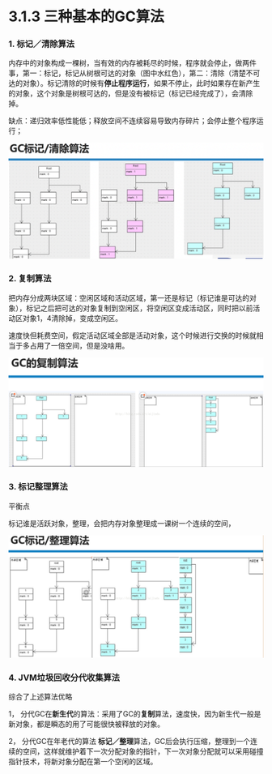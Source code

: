 # 3.1.3 三种基本的GC算法

### **1.  标记／清除算法**

内存中的对象构成一棵树，当有效的内存被耗尽的时候，程序就会停止，做两件事，第一：标记，标记从树根可达的对象（图中水红色），第二：清除（清楚不可达的对象）。标记清除的时候有**停止程序运行**，如果不停止，此时如果存在新产生的对象，这个对象是树根可达的，但是没有被标记（标记已经完成了），会清除掉。

缺点：递归效率低性能低；释放空间不连续容易导致内存碎片；会停止整个程序运行；

![&#x6807;&#x8BB0;&#xFF0F;&#x6E05;&#x9664;&#x7B97;&#x6CD5;](../../../.gitbook/assets/image%20%2840%29.png)

### **2.  复制算法**

把内存分成两块区域：空闲区域和活动区域，第一还是标记（标记谁是可达的对象），标记之后把可达的对象复制到空闲区，将空闲区变成活动区，同时把以前活动区对象1，4清除掉，变成空闲区。

速度快但耗费空间，假定活动区域全部是活动对象，这个时候进行交换的时候就相当于多占用了一倍空间，但是没啥用。

![&#x590D;&#x5236;&#x7B97;&#x6CD5;](../../../.gitbook/assets/image%20%2859%29.png)

### **3.  标记整理算法**

平衡点

标记谁是活跃对象，整理，会把内存对象整理成一课树一个连续的空间，

![](../../../.gitbook/assets/image%20%2885%29.png)

### **4. JVM垃圾回收分代收集算法**

综合了上述算法优略

1， 分代GC在**新生代**的算法：采用了GC的**复制**算法，速度快，因为新生代一般是新对象，都是瞬态的用了可能很快被释放的对象。

2， 分代GC在年老代的算法 **标记／整理**算法，GC后会执行压缩，整理到一个连续的空间，这样就维护着下一次分配对象的指针，下一次对象分配就可以采用碰撞指针技术，将新对象分配在第一个空闲的区域。

